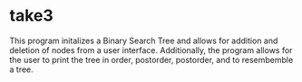 # take3
This program initalizes a Binary Search Tree and allows for addition and deletion of nodes from a user interface. Additionally, the program allows for the user to print the tree in order, postorder, postorder, and to resembemble a tree.
